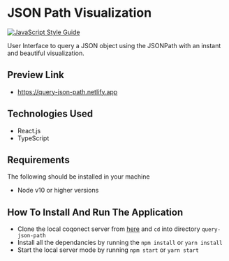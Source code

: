 # JSON Path Visualization
[![JavaScript Style Guide](https://img.shields.io/badge/code_style-standard-brightgreen.svg)](https://standardjs.com)

User Interface to query a JSON object using the ​JSONPath​ with an instant and beautiful visualization.

## Preview Link
- https://query-json-path.netlify.app

## Technologies Used
- React.js
- TypeScript

## Requirements
The following should be installed in your machine
- Node v10 or higher versions

## How To Install And Run The Application
* Clone the local coqonect server from [here]('https://github.com/Hector101/query-json-path') and `cd` into directory `query-json-path`
* Install all the dependancies by running the `npm install` or `yarn install`
* Start the local server mode by running `npm start` or `yarn start`
